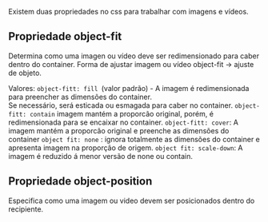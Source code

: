 

Existem duas propriedades no css para trabalhar com imagens e vídeos.

## Propriedade object-fit

Determina como uma imagen ou vídeo deve ser redimensionado para caber dentro do container. Forma de ajustar imagem ou vídeo 
object-fit -> ajuste de objeto.

Valores:
`object-fitt: fill `(valor padrão) - A imagem é redimensionada para preencher as dimensões do container.</br>
 Se necessário, será esticada ou esmagada para caber no container.
`object-fitt: contain` imagem mantém a proporcão original, porém, é redimensionada para se encaixar no container.
`object-fitt: cover`: A imagem mantém a proporcão original e preenche as dimensões do container
`object fit: none` : ignora totalmente as dimensões do container e apresenta imagem na proporção de origem.
`object fit: scale-down`: A imagem é reduzido á menor versão de none ou contain.

## Propriedade object-position
Especifica como uma imagem ou video devem ser posicionados dentro do recipiente.



